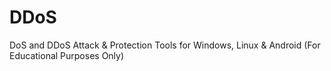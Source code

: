 # DDoS
DoS and DDoS Attack &amp; Protection Tools for Windows, Linux &amp; Android (For Educational Purposes Only)
